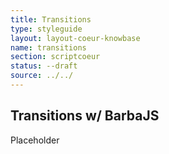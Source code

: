 ```yaml
---
title: Transitions
type: styleguide
layout: layout-coeur-knowbase
name: transitions
section: scriptcoeur
status: --draft
source: ../../
---
```


<main class="_styleguide" markdown="1">


## Transitions w/ BarbaJS

Placeholder




</main>



